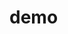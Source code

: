 # demo

<!-- ![embed](https://github.com/vivanc/demo/blob/main/VivianDemo.pdf) -->

<object data="https://github.com/vivanc/demo/blob/main/VivianDemo.pdf" type="application/pdf" width="100%"> </object>
